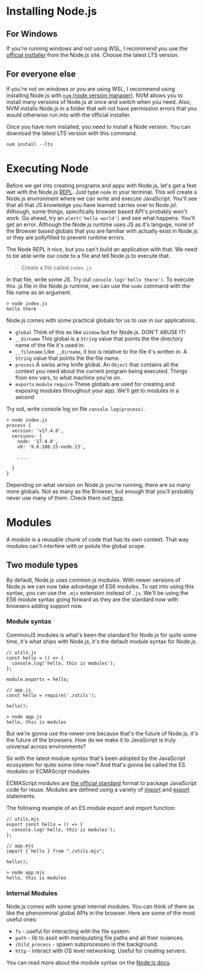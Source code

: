 # Installing Node.js

## For Windows

If you're running windows and not using WSL, I recommend you use the [official instlaller](https://nodejs.org/en/) from the Node.js site. Choose the latest LTS version.

## For everyone else

If you're not on windows or you are using WSL, I recommend using installing Node.js with [`nvm` (node version manager)](https://github.com/nvm-sh/nvm). NVM allows you to install many versions of Node.js at once and switch when you need. Also, NVM installs Node.js in a folder that will not have permission errors that you would otherwise run into with the official installer.

Once you have nvm installed, you need to install a Node version. You can download the latest LTS version with this command.

`nvm install --lts`

# Executing Node

Before we get into creating programs and apps with Node.js, let's get a feet wet with the Node.js [REPL](https://en.wikipedia.org/wiki/Read%E2%80%93eval%E2%80%93print_loop). Just type `node` in your terminal. This will create a Node.js environment where we can write and execute JavaScript. You'll see that all that JS knowledge you have learned carries over to Node.js!. Although, some things, specifically browser based API's probably won't work. Go ahead, try an `alert('hello world')` and see what happens. You'll get an error. Although the Node.js runtime uses JS as it's languge, none of the Browser based globals that you are familiar with actually exist in Node.js or they are pollyfilled to prevent runtime errors.

The Node REPL it nice, but you can't build an application with that. We need to be able write our code to a file and tell Node.js to execute that.
> Create a file called:`index.js`

In that file, write some JS. Try out `console.log('hello there')`. To execute this .js file in the Node.js runtime, we can use the `node` command with the file name as an argument.

```
> node index.js
hello there
```

Node.js comes with some practical globals for us to use in our applications.

- `global` Think of this as like `window` but for Node.js. DON'T ABUSE IT!
- `__dirname` This global is a `String` value that points the the directory name of the file it's used in.
- `__filename` Like `__dirname`, it too is relative to the file it's written in. A `String` value that points the the file name.
- `process` A swiss army knife global. An `Object` that contains all the context you need about the current program being executed. Things from env vars, to what machine you're on.
- `exports` `module` `require` These globals are used for creating and exposing modules throughout your app. We'll get to modules in a second

Try out, write console log on file `console.log(process)`.

```
> node index.js
process {
  version: 'v17.4.0',
  versions: {
    node: '17.4.0',
    v8: '9.6.180.15-node.13',

    ....

  }
}
```

Depending on what version on Node.js you're running, there are so many more globals. Not as many as the Browser, but enough that you'll probably never use many of them. Check them out [here](https://nodejs.org/api/globals.html).

# Modules

A module is a reusable chunk of code that has its own context. That way modules can't interfere with or polute the global scope.

## Two module types

By default, Node.js uses common js modules. With newer versions of Node.js we can now take advantage of ES6 modules. To opt into using this syntax, you can use the `.mjs` extension instead of `.js`. We'll be using the ES6 module syntax going forward as they are the standard now with browsers adding support now.

### Module syntax

CommonJS modules is what's been the standard for Node.js for quite some time, it's what ships with Node.js, it's the default module syntax for Node.js.

```
// utils.js
const hello = () => {
  console.log('hello, this is modules');
};

module.exports = hello;
```

```
// app.js
const hello = require('./utils'); 

hello();
```

```
> node app.js
hello, this is modules
```

But we're gonna use the newer one because that's the future of Node.js, it's the future of the browsers. How do we make it to JavaScript is truly universal across environments?

So with the latest module syntax that's been adopted by the JavaScript ecosystem for quite some time now? And that's gonna be called the ES modules or ECMAScript modules.

ECMAScript modules are [the official standard](https://tc39.es/ecma262/#sec-modules) format to package JavaScript code for reuse. Modules are defined using a variety of [import](https://developer.mozilla.org/en-US/docs/Web/JavaScript/Reference/Statements/import) and [export](https://developer.mozilla.org/en-US/docs/Web/JavaScript/Reference/Statements/export) statements.

The following example of an ES module export and import function:
```
// utils.mjs
export const hello = () => {
  console.log('hello, this is modules');
};
```

```
// app.mjs
import { hello } from "./utils.mjs";

hello();
```

```
> node app.mjs
hello, this is modules
```

### Internal Modules

Node.js comes with some great internal modules. You can think of them as like the phenonminal global APIs in the browser. Here are some of the most useful ones:

- `fs` - useful for interacting with the file system.
- `path` - lib to assit with manipulating file paths and all their nuiances.
- `child_process` - spawn subprocesses in the background.
- `http` - interact with OS level networking. Useful for creating servers.

You can read more about the module syntax on the [Node.js docs](https://nodejs.org/api/packages.html).
